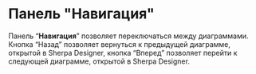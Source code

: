 # Панель "Навигация"

Панель “**Навигация**” позволяет переключаться между диаграммами. Кнопка “Назад” позволяет вернуться к предыдущей диаграмме, открытой в Sherpa Designer, кнопка “Вперед” позволяет перейти к следующей диаграмме, открытой в Sherpa Designer.

<figure><img src="https://lh7-rt.googleusercontent.com/docsz/AD_4nXfMreLQy9zAluLVapnEFuFTXLLD9j0hRYg_RD2D6O9_mMfJlRCrRm2sCLCg4YczeqhZ0MbRT7Cg54z4PtqSkBs4bY-sWLx6UALw6DyvdLifM1BVm06_VAeZlAQ76xfCRgRbyw8nneUZaaezZrjua68rz4pE?key=MBC6hVHKTrgfBdJNL64AXQ" alt=""><figcaption></figcaption></figure>
